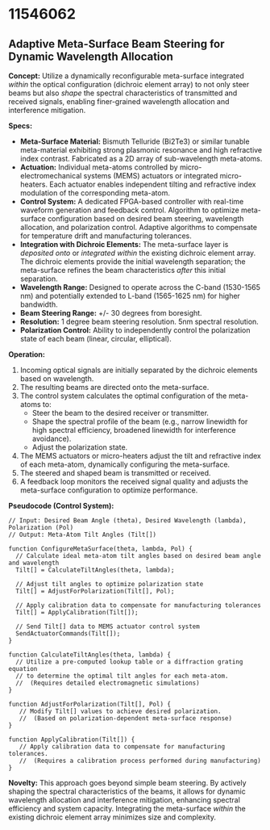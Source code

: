 # 11546062

## Adaptive Meta-Surface Beam Steering for Dynamic Wavelength Allocation

**Concept:** Utilize a dynamically reconfigurable meta-surface integrated *within* the optical configuration (dichroic element array) to not only steer beams but also *shape* the spectral characteristics of transmitted and received signals, enabling finer-grained wavelength allocation and interference mitigation.

**Specs:**

*   **Meta-Surface Material:** Bismuth Telluride (Bi2Te3) or similar tunable meta-material exhibiting strong plasmonic resonance and high refractive index contrast.  Fabricated as a 2D array of sub-wavelength meta-atoms.
*   **Actuation:** Individual meta-atoms controlled by micro-electromechanical systems (MEMS) actuators or integrated micro-heaters.  Each actuator enables independent tilting and refractive index modulation of the corresponding meta-atom.
*   **Control System:**  A dedicated FPGA-based controller with real-time waveform generation and feedback control.  Algorithm to optimize meta-surface configuration based on desired beam steering, wavelength allocation, and polarization control.  Adaptive algorithms to compensate for temperature drift and manufacturing tolerances.
*   **Integration with Dichroic Elements:**  The meta-surface layer is *deposited onto* or *integrated within* the existing dichroic element array. The dichroic elements provide the initial wavelength separation; the meta-surface refines the beam characteristics *after* this initial separation.  
*   **Wavelength Range:**  Designed to operate across the C-band (1530-1565 nm) and potentially extended to L-band (1565-1625 nm) for higher bandwidth.
*   **Beam Steering Range:**  +/- 30 degrees from boresight.
*   **Resolution:**  1 degree beam steering resolution.  5nm spectral resolution.
*   **Polarization Control:** Ability to independently control the polarization state of each beam (linear, circular, elliptical).

**Operation:**

1.  Incoming optical signals are initially separated by the dichroic elements based on wavelength.
2.  The resulting beams are directed onto the meta-surface.
3.  The control system calculates the optimal configuration of the meta-atoms to:
    *   Steer the beam to the desired receiver or transmitter.
    *   Shape the spectral profile of the beam (e.g., narrow linewidth for high spectral efficiency, broadened linewidth for interference avoidance).
    *   Adjust the polarization state.
4.  The MEMS actuators or micro-heaters adjust the tilt and refractive index of each meta-atom, dynamically configuring the meta-surface.
5.  The steered and shaped beam is transmitted or received.
6.  A feedback loop monitors the received signal quality and adjusts the meta-surface configuration to optimize performance.

**Pseudocode (Control System):**

```
// Input: Desired Beam Angle (theta), Desired Wavelength (lambda), Polarization (Pol)
// Output: Meta-Atom Tilt Angles (Tilt[])

function ConfigureMetaSurface(theta, lambda, Pol) {
  // Calculate ideal meta-atom tilt angles based on desired beam angle and wavelength
  Tilt[] = CalculateTiltAngles(theta, lambda);

  // Adjust tilt angles to optimize polarization state
  Tilt[] = AdjustForPolarization(Tilt[], Pol);

  // Apply calibration data to compensate for manufacturing tolerances
  Tilt[] = ApplyCalibration(Tilt[]);

  // Send Tilt[] data to MEMS actuator control system
  SendActuatorCommands(Tilt[]);
}

function CalculateTiltAngles(theta, lambda) {
  // Utilize a pre-computed lookup table or a diffraction grating equation
  // to determine the optimal tilt angles for each meta-atom.
  //  (Requires detailed electromagnetic simulations)
}

function AdjustForPolarization(Tilt[], Pol) {
   // Modify Tilt[] values to achieve desired polarization.
   //  (Based on polarization-dependent meta-surface response)
}

function ApplyCalibration(Tilt[]) {
   // Apply calibration data to compensate for manufacturing tolerances.
   //  (Requires a calibration process performed during manufacturing)
}
```

**Novelty:**  This approach goes beyond simple beam steering.  By actively shaping the spectral characteristics of the beams, it allows for dynamic wavelength allocation and interference mitigation, enhancing spectral efficiency and system capacity.  Integrating the meta-surface *within* the existing dichroic element array minimizes size and complexity.